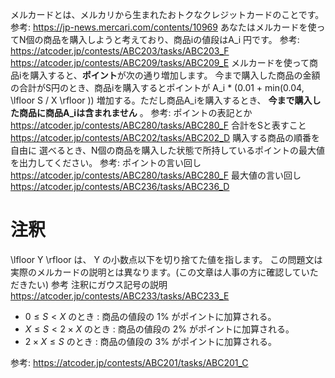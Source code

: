 メルカードとは、メルカリから生まれたおトクなクレジットカードのことです。
参考:
https://jp-news.mercari.com/contents/10969
あなたはメルカードを使ってN個の商品を購入しようと考えており、商品iの値段はA_i 円です。
参考:
https://atcoder.jp/contests/ABC203/tasks/ABC203_F
https://atcoder.jp/contests/ABC209/tasks/ABC209_E
メルカードを使って商品iを購入すると、**ポイント**が次の通り増加します。
今まで購入した商品の金額の合計がS円のとき、商品iを購入するとポイントが A_i * (0.01 + min(0.04,  \lfloor S / X \rfloor )) 増加する。ただし商品A_iを購入するとき、  **今まで購入した商品に商品A_iは含まれません** 。
参考:
ポイントの表記とか https://atcoder.jp/contests/ABC280/tasks/ABC280_F
合計をSと表すこと https://atcoder.jp/contests/ABC202/tasks/ABC202_D
購入する商品の順番を自由に
選べるとき、N個の商品を購入した状態で所持しているポイントの最大値を出力してください。
参考:
ポイントの言い回し https://atcoder.jp/contests/ABC280/tasks/ABC280_F
最大値の言い回し https://atcoder.jp/contests/ABC236/tasks/ABC236_D
# 注釈
\lfloor Y \rfloor は、 Y の小数点以下を切り捨てた値を指します。
この問題文は実際のメルカードの説明とは異なります。(この文章は人事の方に確認していただきたい)
参考
注釈にガウス記号の説明
https://atcoder.jp/contests/ABC233/tasks/ABC233_E



- $0 \leq S \lt X$ のとき : 商品の値段の $1\%$ がポイントに加算される。
- $X \leq S \lt 2 \times X$ のとき : 商品の値段の $2\%$ がポイントに加算される。
- $2 \times X \leq S$ のとき : 商品の値段の $3\%$ がポイントに加算される。

参考:
https://atcoder.jp/contests/ABC201/tasks/ABC201_C
